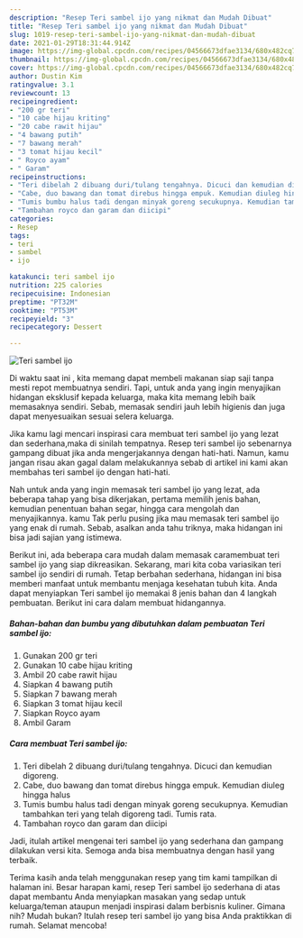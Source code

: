 ```yaml
---
description: "Resep Teri sambel ijo yang nikmat dan Mudah Dibuat"
title: "Resep Teri sambel ijo yang nikmat dan Mudah Dibuat"
slug: 1019-resep-teri-sambel-ijo-yang-nikmat-dan-mudah-dibuat
date: 2021-01-29T18:31:44.914Z
image: https://img-global.cpcdn.com/recipes/04566673dfae3134/680x482cq70/teri-sambel-ijo-foto-resep-utama.jpg
thumbnail: https://img-global.cpcdn.com/recipes/04566673dfae3134/680x482cq70/teri-sambel-ijo-foto-resep-utama.jpg
cover: https://img-global.cpcdn.com/recipes/04566673dfae3134/680x482cq70/teri-sambel-ijo-foto-resep-utama.jpg
author: Dustin Kim
ratingvalue: 3.1
reviewcount: 13
recipeingredient:
- "200 gr teri"
- "10 cabe hijau kriting"
- "20 cabe rawit hijau"
- "4 bawang putih"
- "7 bawang merah"
- "3 tomat hijau kecil"
- " Royco ayam"
- " Garam"
recipeinstructions:
- "Teri dibelah 2 dibuang duri/tulang tengahnya. Dicuci dan kemudian digoreng."
- "Cabe, duo bawang dan tomat direbus hingga empuk. Kemudian diuleg hingga halus"
- "Tumis bumbu halus tadi dengan minyak goreng secukupnya. Kemudian tambahkan teri yang telah digoreng tadi. Tumis rata."
- "Tambahan royco dan garam dan diicipi"
categories:
- Resep
tags:
- teri
- sambel
- ijo

katakunci: teri sambel ijo 
nutrition: 225 calories
recipecuisine: Indonesian
preptime: "PT32M"
cooktime: "PT53M"
recipeyield: "3"
recipecategory: Dessert

---
```



![Teri sambel ijo](https://img-global.cpcdn.com/recipes/04566673dfae3134/680x482cq70/teri-sambel-ijo-foto-resep-utama.jpg)

Di waktu  saat ini , kita memang dapat membeli makanan siap saji tanpa mesti repot membuatnya sendiri. Tapi, untuk anda yang ingin menyajikan hidangan eksklusif kepada keluarga, maka kita memang lebih baik memasaknya sendiri. Sebab, memasak sendiri jauh lebih higienis dan juga dapat menyesuaikan sesuai selera keluarga.

Jika kamu lagi mencari inspirasi cara membuat teri sambel ijo yang lezat dan sederhana,maka di sinilah tempatnya. Resep teri sambel ijo  sebenarnya gampang dibuat jika anda mengerjakannya dengan hati-hati. Namun, kamu jangan risau akan gagal dalam melakukannya 
sebab di artikel ini kami akan membahas teri sambel ijo dengan hati-hati.  



Nah untuk anda yang ingin memasak teri sambel ijo yang lezat, ada beberapa tahap yang bisa dikerjakan, pertama memilih jenis bahan, kemudian penentuan bahan segar, hingga cara mengolah dan menyajikannya. kamu Tak perlu pusing jika mau memasak teri sambel ijo yang enak di rumah. Sebab, asalkan anda  tahu triknya, maka hidangan ini bisa jadi sajian yang istimewa.

Berikut ini, ada beberapa cara mudah dalam memasak caramembuat teri sambel ijo yang siap dikreasikan. Sekarang, mari kita coba variasikan teri sambel ijo sendiri di rumah. Tetap berbahan sederhana, hidangan ini bisa memberi manfaat untuk membantu menjaga kesehatan tubuh kita. Anda dapat menyiapkan Teri sambel ijo memakai 8 jenis bahan dan 4 langkah pembuatan. Berikut ini cara dalam membuat hidangannya.

<!--inarticleads1-->

##### Bahan-bahan dan bumbu yang dibutuhkan dalam pembuatan Teri sambel ijo:

1. Gunakan 200 gr teri
1. Gunakan 10 cabe hijau kriting
1. Ambil 20 cabe rawit hijau
1. Siapkan 4 bawang putih
1. Siapkan 7 bawang merah
1. Siapkan 3 tomat hijau kecil
1. Siapkan  Royco ayam
1. Ambil  Garam




<!--inarticleads2-->

##### Cara membuat Teri sambel ijo:

1. Teri dibelah 2 dibuang duri/tulang tengahnya. Dicuci dan kemudian digoreng.
1. Cabe, duo bawang dan tomat direbus hingga empuk. Kemudian diuleg hingga halus
1. Tumis bumbu halus tadi dengan minyak goreng secukupnya. Kemudian tambahkan teri yang telah digoreng tadi. Tumis rata.
1. Tambahan royco dan garam dan diicipi




Jadi, itulah artikel mengenai  teri sambel ijo  yang sederhana dan gampang dilakukan versi kita. Semoga anda bisa membuatnya dengan hasil yang terbaik. 

Terima kasih anda telah menggunakan resep yang tim kami tampilkan di halaman ini. Besar harapan kami, resep  Teri sambel ijo sederhana di atas dapat membantu Anda menyiapkan masakan yang sedap untuk keluarga/teman ataupun menjadi inspirasi dalam berbisnis kuliner. Gimana nih? Mudah bukan? Itulah resep teri sambel ijo yang bisa Anda praktikkan di rumah. Selamat mencoba!

